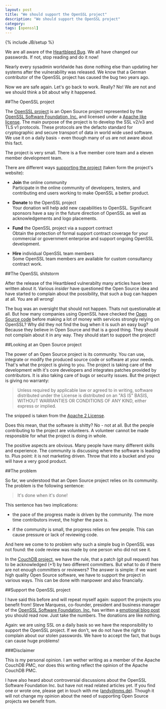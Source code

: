 ```yaml
---
layout: post
title: "We should support the OpenSSL project"
description: "We should support the OpenSSL project"
category: 
tags: [openssl]
---
```

{% include JB/setup %}

We are all aware of the [Heartbleed Bug](http://heartbleed.com/). We all have changed our passwords. If not, stop reading and do it now!

Nearly every sysadmin worldwide has done nothing else than updating her systems after the vulnerability was released. We know that a German contributor of the OpenSSL project has caused the bug two years ago. 

Now we are safe again. Let's go back to work. Really? No! We are not and we should think a bit about why it happened.

##The OpenSSL project

The [OpenSSL project]() is an Open Source project represented by the [OpenSSL Software Foundation, Inc.](http://opensslfoundation.com/) and licensed under a [Apache like license](http://www.openssl.org/source/license.html). The main purpose of the project is to develop the SSL v2/v3 and TLS v1 protocols. These protocols are the defacto standard for cryptographic and secure transport of data in world wide used software. We use it on a daily basis - even though many of us are not aware about this fact.

The project is very small. There is a five member core team and a eleven member development team. 

There are different ways [supporting the project](http://www.openssl.org/support/) (taken form the project's website):

* __Join__ the online community  
Participate in the online community of developers, testers, and contributing end users working to make OpenSSL a better product.

* __Donate__ to the OpenSSL project  
Your donation will help add new capabilities to OpenSSL. Significant sponsors have a say in the future direction of OpenSSL as well as acknowledgements and logo placements.

* __Fund__ the OpenSSL project via a support contract  
Obtain the protection of formal support contract coverage for your commercial or government enterprise and support ongoing OpenSSL development.

* __Hire__ individual OpenSSL team members  
Some OpenSSL team members are available for custom consultancy contract work. 

##The OpenSSL shitstorm

After the release of the Heartbleed vulnerabilty many articles have been written about it. Various _insider_ have questioned the Open Source idea and have started to complain about the possibility, that such a bug can happen at all. You are all wrong!

The bug was an oversight that should not happen. Thats not questionable at all. But how many companies using OpenSSL have checked the [Open Source code](http://www.openssl.org/source/) before making a lot of money with services strongly relying on OpenSSL? Why did they not find the bug when it is such an easy bug? Because they believe in Open Source and that is a good thing. They should not complain about it in any way. They should start to support the project!

##Looking at an Open Source project

The power of an Open Source project is its community. You can use, integrate or modify the produced source code or software at your needs. That's what the project is giving to you. The project is taking care of the development with it's core developers and integrates patches provided by contributors. It is also taking care of bugs or security issues. But the project is giving no warranty:

> Unless required by applicable law or agreed to in writing, software
> distributed under the License is distributed on an "AS IS" BASIS,
> WITHOUT WARRANTIES OR CONDITIONS OF ANY KIND, either express or implied.

The snipped is taken from the [Apache 2 License](http://www.apache.org/licenses/LICENSE-2.0).

Does this mean, that the software is shitty? No - not at all. But the people contributing to the project are volunteers. A volunteer cannot be made responsible for what the project is doing in whole. 

The positive aspects are obvious. Many people have many different skills and experience. The community is discussing where the software is leading to. Plus point: it is not marketing driven. Throw that into a bucket and you will have a very good product.

##The problem

So far, we understood that an Open Source project relies on its community. The problem is the following sentence:

> It's done when it's done!

This sentence has two implications:

* the pace of the progress made is driven by the community. The more time contributors invest, the higher the pace is. 

* if the community is small, the progress relies on few people. This can cause pressure or lack of reviewing code.

And here we come to to problem why such a simple bug in OpenSSL was not found: the code review was made by one person who did not see it. 

In the [CouchDB project](http://couchdb.apache.org), we have the rule, that a patch (git pull request) has to be acknowledged (+1) by two different committers. But what to do if there are not enough committers or reviewers? The answer is simple: if we want high quality Open Source software, we have to support the project in various ways. This can be done with manpower and also financially.

##Support the OpenSSL project

I have said this before and will repeat myself again: support the projects you benefit from! Steve Marquess, co-founder, president and business manager of the [OpenSSL Software Foundation, Inc.](http://opensslfoundation.com/who.html) has written a [emotional blog post](http://veridicalsystems.com/blog/of-money-responsibility-and-pride/) you should read now. Just take the numbers. The donations are like nothing. 

Again: we are using SSL on a daily basis so we have the responsibility to support the OpenSSL project. If we don't, we do not have the right to complain about our stolen passwords. We have to accept the fact, that bugs can cause huge problems!

###Disclaimer

This is my personal opinion. I am wether writing as a member of the Apache CouchDB PMC, nor does this writing reflect the opinion of the Apache CouchDB PMC.

I have also heard about controversial discussions about the OpenSSL Software Foundation Inc. but have not read related articles yet. If you find one or wrote one, please get in touch with me (andy@nms.de). Though it will not change my opinion about the need of supporting Open Source projects we benefit from.



